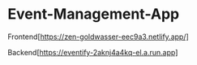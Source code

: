 # Event-Management-App

Frontend[https://zen-goldwasser-eec9a3.netlify.app/]

Backend[https://eventify-2aknj4a4kq-el.a.run.app]
